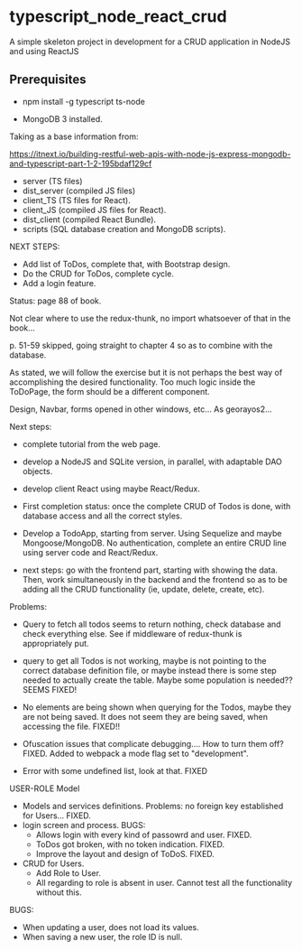 # typescript_node_react_crud
A simple skeleton project in development for a CRUD application in NodeJS and using ReactJS


## Prerequisites

- npm install -g typescript ts-node

- MongoDB 3 installed.


Taking as a base information from:

https://itnext.io/building-restful-web-apis-with-node-js-express-mongodb-and-typescript-part-1-2-195bdaf129cf


- server (TS files)
- dist_server (compiled JS files)
- client_TS (TS files for React).
- client_JS (compiled JS files for React).
- dist_client (compiled React Bundle).
- scripts (SQL database creation and MongoDB scripts).


NEXT STEPS:
- Add list of ToDos, complete that, with Bootstrap design.
- Do the CRUD for ToDos, complete cycle.
- Add a login feature.


Status: page 88 of book.

Not clear where to use the redux-thunk, no import whatsoever of that in the book...



p. 51-59 skipped, going straight to chapter 4 so as to combine with the database.


As stated, we will follow the exercise but it is not perhaps the best way of accomplishing the desired functionality.
Too much logic inside the ToDoPage, the form should be a different component.


Design, Navbar, forms opened in other windows, etc...
As georayos2...

Next steps:

- complete tutorial from the web page.
- develop a NodeJS and SQLite version, in parallel, with adaptable DAO objects.
- develop client React using maybe React/Redux.

- First completion status: once the complete CRUD of Todos is done, with database
access and all the correct styles.



- Develop a TodoApp, starting from server. Using Sequelize and maybe Mongoose/MongoDB. No authentication, complete an entire CRUD line using server code and React/Redux.

- next steps: go with the frontend part, starting with showing the data. Then, work
simultaneously in the backend and the frontend so as to be adding all the CRUD functionality (ie, update, delete, create, etc).

Problems:

- Query to fetch all todos seems to return nothing, check database and check everything else. See if middleware of redux-thunk is appropriately put.

- query to get all Todos is not working, maybe is not pointing to the correct database definition file, or maybe instead there is some step needed to actually create the table. Maybe some population is needed?? 
SEEMS FIXED!

- No elements are being shown when querying for the Todos, maybe they are not being saved. It does not seem they are being saved, when accessing the file.
FIXED!!

- Ofuscation issues that complicate debugging.... How to turn them off?
FIXED. Added to webpack a mode flag set to "development".

- Error with some undefined list, look at that.
FIXED



USER-ROLE Model

- Models and services definitions.
Problems: no foreign key established for Users... FIXED.
- login screen and process.
BUGS:
    - Allows login with every kind of passowrd and user. FIXED.
    - ToDos got broken, with no token indication. FIXED.
    - Improve the layout and design of ToDoS. FIXED.
- CRUD for Users.
    - Add Role to User.
    - All regarding to role is absent in user. Cannot test all the functionality without this.

BUGS:
- When updating a user, does not load its values.
- When saving a new user, the role ID is null.



